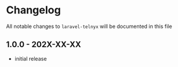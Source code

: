 # Changelog

All notable changes to `laravel-telnyx` will be documented in this file

## 1.0.0 - 202X-XX-XX

- initial release
